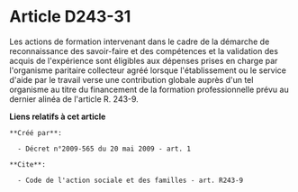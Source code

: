 # Article D243-31

Les actions de formation intervenant dans le cadre de la démarche de reconnaissance des savoir-faire et des compétences et la
validation des acquis de l'expérience sont éligibles aux dépenses prises en charge par l'organisme paritaire collecteur agréé
lorsque l'établissement ou le service d'aide par le travail verse une contribution globale auprès d'un tel organisme au titre
du financement de la formation professionnelle prévu au dernier alinéa de l'article R. 243-9.

**Liens relatifs à cet article**

	**Créé par**:

	  - Décret n°2009-565 du 20 mai 2009 - art. 1

	**Cite**:

	  - Code de l'action sociale et des familles - art. R243-9
